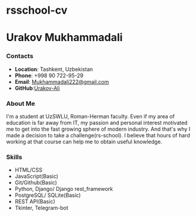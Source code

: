 # rsschool-cv

# Urakov Mukhammadali

### Contacts

- __Location__: Tashkent, Uzbekistan
- __Phone__: +998 90 722-95-29
- __Email__: Mukhammadali222@gmail.com
- __GitHub__:[Urakov-Ali](https://github.com/Urakov-Ali/)

### About Me

I'm a student at UzSWLU, Roman-Herman faculty. Even if my area of education is far away from IT, my passion and personal interest motivated me to get into the fast growing sphere of modern industry. And that's why I made a decision to take a challenge(rs-school). I believe that hours of hard working at that course can help me to obtain useful knowledge.

### Skills

- HTML/CSS
- JavaScript(Basic)
- Git/Github(Basic)
- Python, Django/ Django rest_framework
- PostgreSQL/ SQLite(Basic)
- REST API(Basic)
- Tkinter, Telegram-bot







